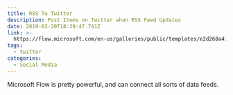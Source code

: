 ```yaml
---
title: RSS To Twitter
description: Post Items on Twitter when RSS Feed Updates
date: 2019-03-20T18:39:47.741Z
link: >-
  https://flow.microsoft.com/en-us/galleries/public/templates/e2d268a41a0f4ba7bb3b72296434f30f/rss-feed-news-to-twitter/
tags:
  - twitter
categories:
  - Social Media
---
```

Microsoft Flow is pretty powerful, and can connect all sorts of data feeds.
